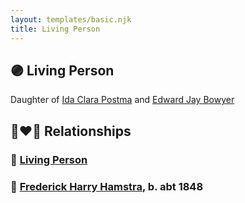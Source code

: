 ```yaml
---
layout: templates/basic.njk
title: Living Person
---
```

## 🟣 Living Person

Daughter of [Ida Clara Postma](/people/5/59695695) and [Edward Jay Bowyer](/people/8/84507710)

## 👩‍❤️‍👨 Relationships

### 🔵 [Living Person](/people/9/90042352)

### 🔵 [Frederick Harry Hamstra](/people/1/12551600), b. abt 1848
